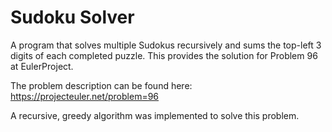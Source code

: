 # Sudoku Solver
A program that solves multiple Sudokus recursively and sums the top-left 3 digits of each completed puzzle. This provides the solution for Problem 96 at EulerProject. 

The problem description can be found here:
https://projecteuler.net/problem=96

A recursive, greedy algorithm was implemented to solve this problem.
